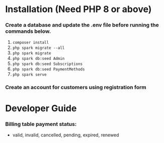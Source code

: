 # Installation (Need PHP 8 or above)

### Create a database and update the .env file before running the commands below.

1. `composer install`
2. `php spark migrate --all`
3. `php spark migrate`
4. `php spark db:seed Admin`
5. `php spark db:seed Subscriptions`
6. `php spark db:seed PaymentMethods`
7. `php spark serve`

### Create an account for customers using registration form

# Developer Guide

### Billing table payment status: 
 - valid, invalid, cancelled, pending, expired, renewed